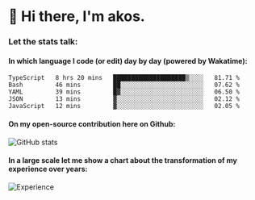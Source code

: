 # 👋 Hi there, I'm akos. 


### Let the stats talk:


#### In which language I code (or edit) day by day (powered by Wakatime): 

<!--START_SECTION:waka-->
```text
TypeScript   8 hrs 20 mins   ████████████████████▒░░░░   81.71 % 
Bash         46 mins         ██░░░░░░░░░░░░░░░░░░░░░░░   07.62 % 
YAML         39 mins         █▓░░░░░░░░░░░░░░░░░░░░░░░   06.50 % 
JSON         13 mins         ▓░░░░░░░░░░░░░░░░░░░░░░░░   02.12 % 
JavaScript   12 mins         ▓░░░░░░░░░░░░░░░░░░░░░░░░   02.05 % 
```
<!--END_SECTION:waka-->

#### On my open-source contribution here on Github:
 
![GitHub stats](https://github-readme-stats.vercel.app/api?username=akosbalasko)

#### In a large scale let me show a chart about the transformation of my experience over years:   

![Experience](https://cr-skills-chart-widget.azurewebsites.net/api/api?username=akosbalasko)
